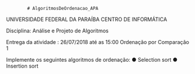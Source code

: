 			# AlgoritmosDeOrdenacao_APA

UNIVERSIDADE FEDERAL DA PARAÍBA
CENTRO DE INFORMÁTICA

Disciplina: Análise e Projeto de Algoritmos

Entrega da atividade : 26/07/2018 até as 15:00
Ordenação por Comparação 1

Implemente os seguintes algoritmos de ordenação:
● Selection sort
● Insertion sort